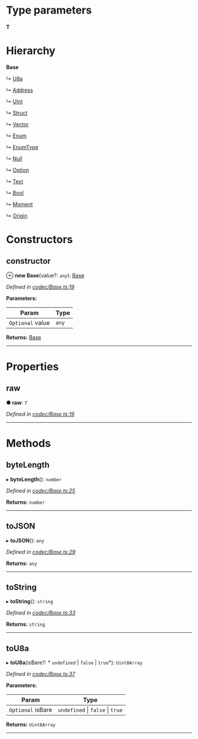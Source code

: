 

# Type parameters
#### T 
# Hierarchy

**Base**

↳  [U8a](_codec_u8a_.u8a.md)

↳  [Address](_address_.address.md)

↳  [UInt](_codec_uint_.uint.md)

↳  [Struct](_codec_struct_.struct.md)

↳  [Vector](_codec_vector_.vector.md)

↳  [Enum](_codec_enum_.enum.md)

↳  [EnumType](_codec_enumtype_.enumtype.md)

↳  [Null](_null_.null.md)

↳  [Option](_codec_option_.option.md)

↳  [Text](_text_.text.md)

↳  [Bool](_bool_.bool.md)

↳  [Moment](_moment_.moment.md)

↳  [Origin](_origin_.origin.md)

# Constructors

<a id="constructor"></a>

##  constructor

⊕ **new Base**(value?: *`any`*): [Base](_codec_base_.base.md)

*Defined in [codec/Base.ts:19](https://github.com/polkadot-js/api/blob/38e3f8c/packages/types/src/codec/Base.ts#L19)*

**Parameters:**

| Param | Type |
| ------ | ------ |
| `Optional` value | `any` |

**Returns:** [Base](_codec_base_.base.md)

___

# Properties

<a id="raw"></a>

##  raw

**● raw**: *`T`*

*Defined in [codec/Base.ts:19](https://github.com/polkadot-js/api/blob/38e3f8c/packages/types/src/codec/Base.ts#L19)*

___

# Methods

<a id="bytelength"></a>

##  byteLength

▸ **byteLength**(): `number`

*Defined in [codec/Base.ts:25](https://github.com/polkadot-js/api/blob/38e3f8c/packages/types/src/codec/Base.ts#L25)*

**Returns:** `number`

___
<a id="tojson"></a>

##  toJSON

▸ **toJSON**(): `any`

*Defined in [codec/Base.ts:29](https://github.com/polkadot-js/api/blob/38e3f8c/packages/types/src/codec/Base.ts#L29)*

**Returns:** `any`

___
<a id="tostring"></a>

##  toString

▸ **toString**(): `string`

*Defined in [codec/Base.ts:33](https://github.com/polkadot-js/api/blob/38e3f8c/packages/types/src/codec/Base.ts#L33)*

**Returns:** `string`

___
<a id="tou8a"></a>

##  toU8a

▸ **toU8a**(isBare?: * `undefined` &#124; `false` &#124; `true`*): `Uint8Array`

*Defined in [codec/Base.ts:37](https://github.com/polkadot-js/api/blob/38e3f8c/packages/types/src/codec/Base.ts#L37)*

**Parameters:**

| Param | Type |
| ------ | ------ |
| `Optional` isBare |  `undefined` &#124; `false` &#124; `true`|

**Returns:** `Uint8Array`

___

